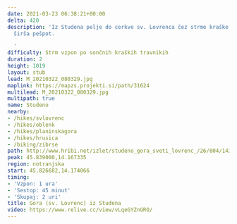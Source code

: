 ```yaml
---
date: 2021-03-23 06:38:21+00:00
delta: 420
description: 'Iz Studena pelje do cerkve sv. Lovrenca čez strme kraške travnike vedno
  širša pešpot.

  '
difficulty: Strm vzpon po sončnih kraških travnikih
duration: 2
height: 1019
layout: stub
lead: M_20210322_080329.jpg
maplink: https://mapzs.projekti.si/path/31624
multilead: M_20210322_080329.jpg
multipath: true
name: Studeno
nearby:
- /hikes/svlovrenc
- /hikes/oblenk
- /hikes/planinskagora
- /hikes/hrusica
- /biking/zibrse
path: http://www.hribi.net/izlet/studeno_gora_sveti_lovrenc_/26/804/1432
peak: 45.839000,14.167335
region: notranjska
start: 45.826682,14.174066
timing:
- 'Vzpon: 1 ura'
- 'Sestop: 45 minut'
- 'Skupaj: 2 uri'
title: Gora (sv. Lovrenc) iz Studena
video: https://www.relive.cc/view/vLqeGYZnGRO/
---
```

